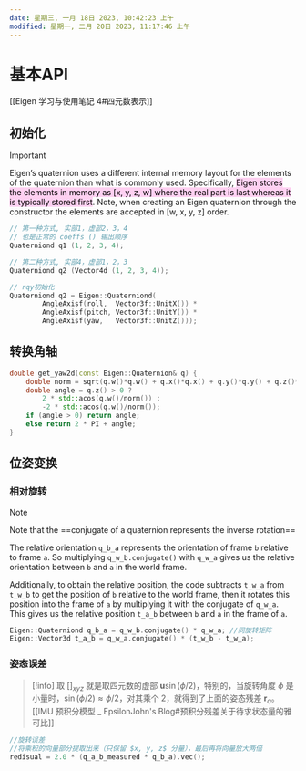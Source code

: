 ```yaml
---
date: 星期三, 一月 18日 2023, 10:42:23 上午
modified: 星期一, 二月 20日 2023, 11:17:46 上午
---
```



# 基本API

[[Eigen 学习与使用笔记 4#四元数表示]]

##  初始化


> [!important] 
> Eigen’s quaternion uses a different internal memory layout for the elements of the quaternion than what is commonly used. Specifically, <mark style="background: #FFB8EBA6;">Eigen stores the elements in memory as [x, y, z, w] where the real part is last whereas it is typically stored first</mark>. Note, when creating an Eigen quaternion through the constructor the elements are accepted in [w, x, y, z] order. 

```cpp
// 第一种方式, 实部1，虚部2，3，4 
// 也是正常的 coeffs () 输出顺序
Quaterniond q1 (1, 2, 3, 4);  

// 第二种方式, 实部4，虚部1，2，3
Quaterniond q2 (Vector4d (1, 2, 3, 4));  

// rqy初始化
Quaterniond q2 = Eigen::Quaterniond(
		AngleAxisf(roll,  Vector3f::UnitX()) *
        AngleAxisf(pitch, Vector3f::UnitY()) *
        AngleAxisf(yaw,   Vector3f::UnitZ()));
```


## 转换角轴

```cpp
double get_yaw2d(const Eigen::Quaternion& q) {
	double norm = sqrt(q.w()*q.w() + q.x()*q.x() + q.y()*q.y() + q.z()*q.z());
	double angle = q.z() > 0 ? 
		2 * std::acos(q.w()/norm()) :
		-2 * std::acos(q.w()/norm());
	if (angle > 0) return angle;
	else return 2 * PI + angle;
}
```



## 位姿变换

### 相对旋转

> [!note] 
> Note that the ==conjugate of a quaternion represents the inverse rotation==
> 
> The relative orientation `q_b_a` represents the orientation of frame `b` relative to frame `a`.  So multiplying `q_w_b.conjugate()` with `q_w_a` gives us the relative orientation between `b` and `a` in the world frame.
> 
> Additionally, to obtain the relative position, the code subtracts `t_w_a` from `t_w_b` to get the position of `b` relative to the world frame, then it rotates this position into the frame of `a` by multiplying it with the conjugate of `q_w_a`. This gives us the relative position `t_a_b` between `b` and `a` in the frame of `a`. 

```cpp
Eigen::Quaterniond q_b_a = q_w_b.conjugate() * q_w_a; //同旋转矩阵
Eigen::Vector3d t_a_b = q_w_a.conjugate() * (t_w_b - t_w_a);
```


### 姿态误差

> [!info] 
> 取 $[]_{xyz}$ 就是取四元数的虚部 $\mathbf{u} \sin (\phi / 2)$，特别的，当旋转角度 $\phi$ 是小量时，$\sin (\phi / 2) \approx \phi / 2$，对其乘个 2，就得到了上面的姿态残差 $\mathbf{r}_{q}$。
> [[IMU 预积分模型 _ EpsilonJohn's Blog#预积分残差关于待求状态量的雅可比]]
```cpp
//旋转误差
//将乘积的向量部分提取出来（只保留 $x, y, z$ 分量），最后再将向量放大两倍
redisual = 2.0 * (q_a_b_measured * q_b_a).vec();
```




